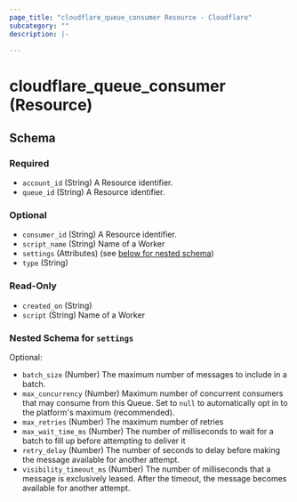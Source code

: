 ```yaml
---
page_title: "cloudflare_queue_consumer Resource - Cloudflare"
subcategory: ""
description: |-
  
---
```


# cloudflare_queue_consumer (Resource)




<!-- schema generated by tfplugindocs -->
## Schema

### Required

- `account_id` (String) A Resource identifier.
- `queue_id` (String) A Resource identifier.

### Optional

- `consumer_id` (String) A Resource identifier.
- `script_name` (String) Name of a Worker
- `settings` (Attributes) (see [below for nested schema](#nestedatt--settings))
- `type` (String)

### Read-Only

- `created_on` (String)
- `script` (String) Name of a Worker

<a id="nestedatt--settings"></a>
### Nested Schema for `settings`

Optional:

- `batch_size` (Number) The maximum number of messages to include in a batch.
- `max_concurrency` (Number) Maximum number of concurrent consumers that may consume from this Queue. Set to `null` to automatically opt in to the platform's maximum (recommended).
- `max_retries` (Number) The maximum number of retries
- `max_wait_time_ms` (Number) The number of milliseconds to wait for a batch to fill up before attempting to deliver it
- `retry_delay` (Number) The number of seconds to delay before making the message available for another attempt.
- `visibility_timeout_ms` (Number) The number of milliseconds that a message is exclusively leased. After the timeout, the message becomes available for another attempt.



